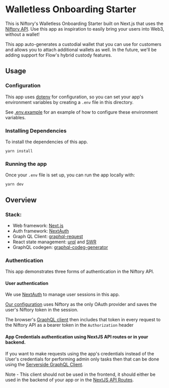 # Walletless Onboarding Starter

This is Niftory's Walletless Onboarding Starter built on Next.js that uses the [Niftory API](https://docs.niftory.com/home/v/api/). Use this app as inspiration to easily bring your users into Web3, without a wallet! 

This app auto-generates a custodial wallet that you can use for customers and allows you to attach additional wallets as well. In the future, we'll be adding support for Flow's hybrid custody features. 

## Usage

### Configuration

This app uses [dotenv](https://github.com/motdotla/dotenv) for configuration, so you can set your app's environment variables by creating a `.env` file in this directory.

See [.env.example](./.env.example) for an example of how to configure these environment variables.

### Installing Dependencies

To install the dependencies of this app.

```
yarn install
```

### Running the app

Once your `.env` file is set up, you can run the app locally with:

```
yarn dev
```

## Overview

### Stack:

- Web framework: [Next.js](https://nextjs.org/)
- Auth framework: [NextAuth](https://next-auth.js.org/)
- Graph QL Client: [graphql-request](https://github.com/prisma-labs/graphql-request)
- React state management: [urql](https://formidable.com/open-source/urql/) and [SWR](https://swr.vercel.app/docs/with-nextjs)
- GraphQL codegen: [graphql-codeg-generator](https://www.graphql-code-generator.com/)

### Authentication

This app demonstrates three forms of authentication in the Niftory API.

#### User authentication

We use [NextAuth](https://next-auth.js.org/) to manage user sessions in this app.

[Our configuration](pages/api/auth/[...nextauth].ts) uses Niftory as the only OAuth provider and saves the user's Niftory token in the session.

The browser's [GraphQL client](src/components/GraphQLClientProvider.tsx) then includes that token in every request to the Niftory API as a bearer token in the `Authorization` header

#### App Credentials authentication using NextJS API routes or in your backend.

If you want to make requests using the app's credentials instead of the User's credentials for performing admin only tasks then that can be done using the [Serverside GraphQL Client](src/graphql/getClientForServer.ts).

Note - This client should not be used in the frontend, it should either be used in the backend of your app or in the [NextJS API Routes](https://nextjs.org/docs/api-routes/introduction).


